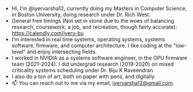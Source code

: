 - Hi, I’m @iyervarsha12, currently doing my Masters in Computer Science, in Boston University, doing research under Dr. Rich West.
- General free timings (Not set in stone due to the woes of balancing research, coursework, a job, and recreation, though fairly accurate): https://calendly.com/iyerv-bu 
- I’m interested in real time systems, operating systems, systems software, firmware, and computer architecture. I like coding at the "low-level" and enjoy intersecting fields.
- I worked in NVIDIA as a systems software engineer, in the GPU firmware team (2021-2024). I did undergrad research (2019-2020) on mixed criticality systems scheduling under Dr. Biju K Raveendran. 
- I also do a ton of art, both on paper with pens, and digitally.
- 📫 You can reach out to me via my email, iyervarsha12@gmail.com.

<!---
iyervarsha12/iyervarsha12 is a ✨ special ✨ repository because its `README.md` (this file) appears on your GitHub profile.
You can click the Preview link to take a look at your changes.
--->
